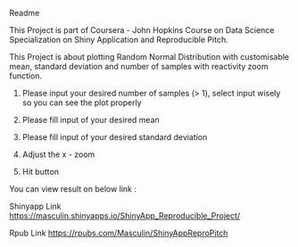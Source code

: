 Readme

This Project is part of Coursera - John Hopkins Course on Data Science Specialization on Shiny Application and Reproducible Pitch.

This Project is about plotting Random Normal Distribution with customisable mean, standard deviation and number of samples with reactivity zoom function.

1. Please input your desired number of samples (> 1), select input wisely so you can see the plot properly

2. Please fill input of your desired mean

3. Please fill input of your desired standard deviation

4. Adjust the x - zoom

5. Hit button

You can view result on below link :

Shinyapp Link
https://masculin.shinyapps.io/ShinyApp_Reproducible_Project/

Rpub Link 
https://rpubs.com/Masculin/ShinyAppReproPitch
